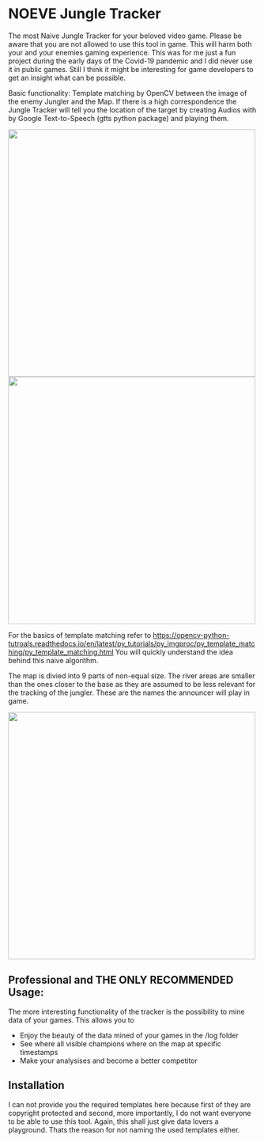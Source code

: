 # NOEVE Jungle Tracker
The most Naive Jungle Tracker for your beloved video game. Please be aware that you are not allowed to use this tool in game. This will harm both your and your enemies gaming experience. This was for me just a fun project during the early days of the Covid-19 pandemic and I did never use it in public games. Still I think it might be interesting for game developers to get an insight what can be possible. 

Basic functionality: Template matching by OpenCV between the image of the enemy Jungler and the Map. If there is a high correspondence the Jungle Tracker will tell you the location of the target by creating Audios with by Google Text-to-Speech (gtts python package) and playing them. 

<p float="center">
  <img src="https://github.com/adlanto/no_eve_jungle_tracker/blob/master/docs/gui_start.png" width="500" />
  <img src="https://github.com/adlanto/no_eve_jungle_tracker/blob/master/docs/gui_ingame.png" width="500" /> 
</p>

For the basics of template matching refer to https://opencv-python-tutroals.readthedocs.io/en/latest/py_tutorials/py_imgproc/py_template_matching/py_template_matching.html
You will quickly understand the idea behind this naive algorithm.

The map is divied into 9 parts of non-equal size. The river areas are smaller than the ones closer to the base as they are assumed to be less relevant for the tracking of the jungler. These are the names the announcer will play in game.

<p float="center">
  <img src="https://github.com/adlanto/no_eve_jungle_tracker/blob/master/docs/map_division.png" width="500" />
</p>

## Professional and THE ONLY RECOMMENDED Usage:
The more interesting functionality of the tracker is the possibility to mine data of your games. This allows you to
- Enjoy the beauty of the data mined of your games in the /log folder
- See where all visible champions where on the map at specific timestamps
- Make your analysises and become a better competitor 

## Installation
I can not provide you the required templates here because first of they are copyright protected and second, more importantly, I do not want everyone to be able to use this tool. Again, this shall just give data lovers a playground. Thats the reason for not naming the used templates either.
